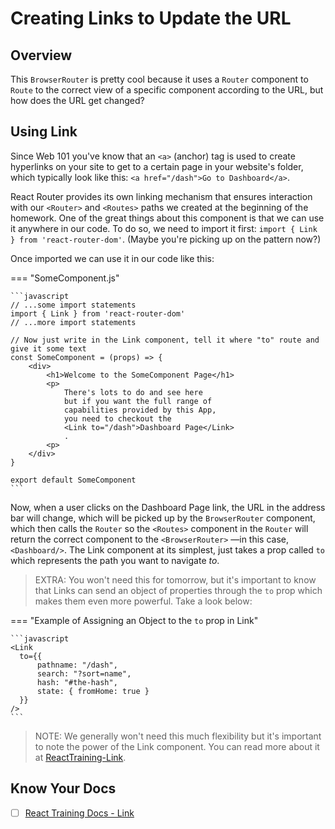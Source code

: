 # Creating Links to Update the URL

## Overview

This `BrowserRouter` is pretty cool because it uses a `Router` component to `Route` to the correct view of a specific component according to the URL, but how does the URL get changed?

## Using Link

Since Web 101 you've know that an `<a>` (anchor) tag is used to create hyperlinks on your site to get to a certain page in your website's folder, which typically look like this: `<a href="/dash">Go to Dashboard</a>`.

React Router provides its own linking mechanism that ensures interaction with our `<Router>` and `<Routes>` paths we created at the beginning of the homework. One of the great things about this component is that we can use it anywhere in our code. To do so, we need to import it first: `import { Link } from 'react-router-dom'`. (Maybe you're picking up on the pattern now?)

Once imported we can use it in our code like this:

=== "SomeComponent.js"

    ```javascript
    // ...some import statements
    import { Link } from 'react-router-dom'
    // ...more import statements

    // Now just write in the Link component, tell it where "to" route and give it some text
    const SomeComponent = (props) => {
        <div>
            <h1>Welcome to the SomeComponent Page</h1>
            <p>
                There's lots to do and see here
                but if you want the full range of
                capabilities provided by this App,
                you need to checkout the
                <Link to="/dash">Dashboard Page</Link>
                .
            <p>
        </div>
    }

    export default SomeComponent
    ```

Now, when a user clicks on the Dashboard Page link, the URL in the address bar will change, which will be picked up by the `BrowserRouter` component, which then calls the `Router` so the `<Routes>` component in the `Router` will return the correct component to the `<BrowserRouter>` —in this case, `<Dashboard/>`. The Link component at its simplest, just takes a prop called `to` which represents the path you want to navigate *to*.

  > EXTRA: You won't need this for tomorrow, but it's important to know that Links can send an object of properties through the `to` prop which makes them even more powerful. Take a look below:

=== "Example of Assigning an Object to the `to` prop in Link"

    ```javascript
    <Link
      to={{
          pathname: "/dash",
          search: "?sort=name",
          hash: "#the-hash",
          state: { fromHome: true }
      }}
    />
    ```

> NOTE: We generally won't need this much flexibility but it's important to note the power of the Link component. You can read more about it at [ReactTraining-Link](https://github.com/ReactTraining/react-router/blob/master/packages/react-router-dom/docs/api/Link.md).

## Know Your Docs

- [ ] [React Training Docs - Link](https://reactrouter.com/docs/en/v6/components/link)
